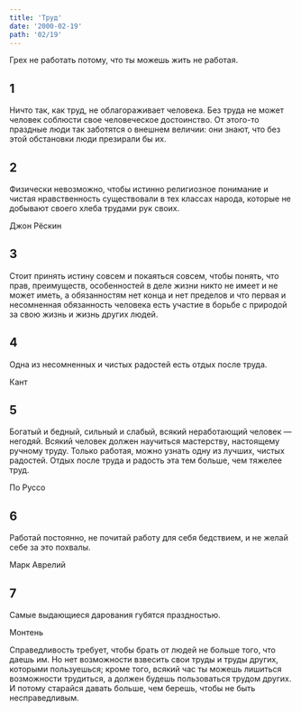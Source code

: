 ```yaml
---
title: 'Труд'
date: '2000-02-19'
path: '02/19'
---
```


Грех не работать потому, что ты можешь жить не работая.
<!-- {.intro} -->

## 1

Ничто так, как труд, не облагораживает человека. Без труда не может человек соблюсти свое человеческое достоинство. От этого-то праздные люди так заботятся о внешнем величии: они знают, что без этой обстановки люди презирали бы их.

## 2

Физически невозможно, чтобы истинно религиозное понимание и чистая нравственность существовали в тех классах народа, которые не добывают своего хлеба трудами рук своих.

Джон Рёскин
<!-- {.source} -->

## 3

Стоит принять истину совсем и покаяться совсем, чтобы понять, что прав, преимуществ, особенностей в деле жизни никто не имеет и не может иметь, а обязанностям нет конца и нет пределов и что первая и несомненная обязанность человека есть участие в борьбе с природой за свою жизнь и жизнь других людей.

## 4

Одна из несомненных и чистых радостей есть отдых после труда.

Кант
<!-- {.source} -->

## 5

Богатый и бедный, сильный и слабый, всякий неработающий человек — негодяй. Всякий человек должен научиться мастерству, настоящему ручному труду. Только работая, можно узнать одну из лучших, чистых радостей. Отдых после труда и радость эта тем больше, чем тяжелее труд.

По Руссо
<!-- {.source} -->

## 6

Работай постоянно, не почитай работу для себя бедствием, и не желай себе за это похвалы.

Марк Аврелий
<!-- {.source} -->

## 7

Самые выдающиеся дарования губятся праздностью.

Монтень
<!-- {.source} -->

Справедливость требует, чтобы брать от людей не больше того, что даешь им. Но нет возможности взвесить свои труды и труды других, которыми пользуешься; кроме того, всякий час ты можешь лишиться возможности трудиться, а должен будешь пользоваться трудом других. И потому старайся давать больше, чем берешь, чтобы не быть несправедливым.
<!-- {.conclusion} -->
